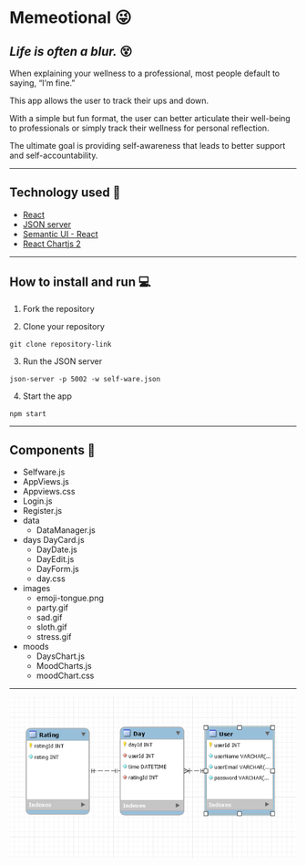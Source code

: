# Memeotional :stuck_out_tongue_winking_eye:

## *Life is often a blur.* :dizzy_face:

<p> When explaining your wellness to a professional, most people default to saying, “I’m fine.”</p>

<p> This app allows the user to track their ups and down.</p>
 
<p> With a simple but fun format, the user can better articulate their well-being to professionals or simply track their wellness for personal reflection.</p>

<p> The ultimate goal is providing self-awareness that leads to better support and self-accountability.</p>

***

## Technology used :link:

+ <a href="https://reactjs.org">React</a>
+ <a href=https://www.npmjs.com/package/json-server>JSON server</a>
+ <a href="https://react.semantic-ui.com/">Semantic UI - React</a>
+ <a href="https://www.npmjs.com/package/react-chartjs-2">React Chartjs 2</a>

***

## How to install and run :computer:

1. Fork the repository

2. Clone your repository
```
git clone repository-link
```

3. Run the JSON server
```
json-server -p 5002 -w self-ware.json
```

4. Start the app
```
npm start
```

***

## Components :open_file_folder:

- Selfware.js
- AppViews.js
- Appviews.css
- Login.js
- Register.js
- data
    - DataManager.js
- days
 DayCard.js
    - DayDate.js
    - DayEdit.js
    - DayForm.js
    - day.css
- images
    - emoji-tongue.png
    - party.gif
    - sad.gif
    - sloth.gif
    - stress.gif
- moods
    - DaysChart.js
    - MoodCharts.js
    - moodChart.css

***

<p align="center">
	<img src="Selfware-ERD.PNG">
</p>
